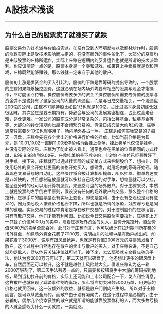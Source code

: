 # A股技术浅谈

------------------------------------------

## 为什么自己的股票卖了就涨买了就跌
股票交易分为技术派与价值投资派，在没有受到大环境影响以及题材炒作时，股票的涨跌实际上是受技术影响而决定的，在没有额外的事件催化下，大部分的股票均是由该股票的庄稼所运作，实际上庄稼在短期内的反复运作也就是所谓的技术派盈利。你应该清楚一点的是，股票本身是一个零和游戏，如果算上手续费就是负和游戏，庄稼既然能够赚钱，那么钱就一定来自于其他的散户。

股价的上涨是靠资金的买入引起的，股价的下跌是靠筹码的抛出导致的，一个股票的庄稼如果能够操控股价，这就必须在场内场外均要有相应的股票与现金才能操作，不可能全仓持有。操控股价需要多少的资金？操控股价所需要的价值的股票与资金并不是说持有了这家公司的大量的流通盘，而是与日成交量相关，一个流通盘200亿的公司，庄稼不可能持股比如说1/2也就是100亿，占比过高本身最初建仓就很困难，其次坐庄是要长期持有，势必会与公司的发展紧密相连，占比过高建仓难，逃仓更难。一家公司的股东成分是非常复杂的，包括公募基金，私募基金等等，大部分的持仓短期内也是不会频繁交易的。假设日成交量大约1亿的话，庄稼通常只需要5-10亿也就够用了，场内场外各占一半。
庄稼是如何实际交易的？每天一开盘，庄稼会先在各个卖出的价格进行价格的挂单，比如当前价格是为10元，则 10.01,10.02一直到11.00涨停价格均会挂上卖单，挂上卖单也仅仅是挂单，并没有实际的交易。庄稼为了防止被人看出，通常也会在买单的位置相同的方式挂单，9.99,9.98直到9.00元。庄稼挂单的是不成交的，此时各个价位已经预埋好了对手单。接下来，庄稼就可以通过挂实际的成交单方式来控制股价了，想拉升，则使用场外的资金开始挂更高的价格开始买入，想砸盘，就用场内的筹码开始砸。随着现在交易系统的自动化，这些操作将会被计算机所掩盖，所以挂单、撤单的速度是非常快的，并且想制造放量就可以多挂自己场内的对手单，想缩量就可以少挂，甚至连分时的也可以用计算机造假，来迷惑盯盘的场外散户。对于庄稼来说，本质上就是股票的左手倒右手原则，假设没有任何的场外散户的交易，那么整个价格的拉升，庄稼手中的股票是没有实际上变化，即使是盈利，由于没有兑现也是没有意义的，因为卖也没人接盘价格也会下降，所以也就是所谓的浮盈，对应浮亏也是同样的道理。实际交易的过程中肯定是存在散户交易的，对于控制股价的庄稼而言，只有有散户交易，他们才能有利可图。比如说今日交易股价需要拉升，庄稼在上方一共挂了价值5000万的卖单，随着庄稼场外资金的买入，股价开始拉升，直至价值5000万的卖单全部吞掉，此时对于庄稼而言，他可以统计在拉升期间所花费的场外资金，如果场外资金花费了7000万，说明拉升的过程中是有散户抛出的，如果花费了3000万，说明有跟风盘抢筹，也就是有价值2000万元的股票派发给了散户，这个过程中自然也存在散户的卖出与散户的买入，对于庄稼来讲，不是自己就均是敌人，所以他只关注净值就可以了。接下来，怎么玩那就完全看庄稼的手法，他认为套2000万元可以了，第二天就可以砸盘了，他还想让更多的跟风盘上车，自然后面还可以拉升，这不就是越往上风险越大么。假设庄稼认为这一轮2000万够割了，第二天手法残忍一点的，只需要核按钮将手中大量的筹码按到地板，砸到当初拉升前的价格，实际上还可能和上市公司配合一下，发点利空消息，这样散户也就出现了踩踏事件割肉离场，那么将当初卖出的5000万单，用更低的价格也就买回来，这一波额外的收益，就都是散户们割肉产生的。
所以对于庄稼而言，是可以纵览全局的，而散户由于没有凝聚力，在这个过程中是必输的，由于必输的，偶尔几个侥幸获胜的散户就是所谓的能够靠股票盈利的人，而大多数亏损的人就会感叹为什么一买就跌，一卖就涨。